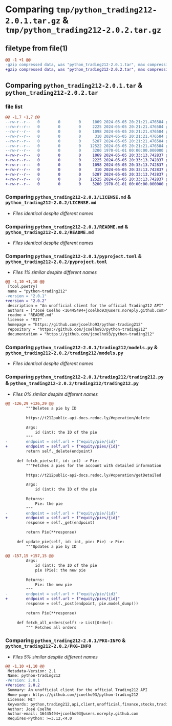 # Comparing `tmp/python_trading212-2.0.1.tar.gz` & `tmp/python_trading212-2.0.2.tar.gz`

## filetype from file(1)

```diff
@@ -1 +1 @@
-gzip compressed data, was "python_trading212-2.0.1.tar", max compression
+gzip compressed data, was "python_trading212-2.0.2.tar", max compression
```

## Comparing `python_trading212-2.0.1.tar` & `python_trading212-2.0.2.tar`

### file list

```diff
@@ -1,7 +1,7 @@
--rw-r--r--   0        0        0     1069 2024-05-05 20:21:21.476584 python_trading212-2.0.1/LICENSE.md
--rw-r--r--   0        0        0     2225 2024-05-05 20:21:21.476584 python_trading212-2.0.1/README.md
--rw-r--r--   0        0        0     1098 2024-05-05 20:21:21.476584 python_trading212-2.0.1/pyproject.toml
--rw-r--r--   0        0        0      310 2024-05-05 20:21:21.476584 python_trading212-2.0.1/trading212/__init__.py
--rw-r--r--   0        0        0     5287 2024-05-05 20:21:21.476584 python_trading212-2.0.1/trading212/models.py
--rw-r--r--   0        0        0    12522 2024-05-05 20:21:21.476584 python_trading212-2.0.1/trading212/trading212.py
--rw-r--r--   0        0        0     3200 1970-01-01 00:00:00.000000 python_trading212-2.0.1/PKG-INFO
+-rw-r--r--   0        0        0     1069 2024-05-05 20:33:13.742837 python_trading212-2.0.2/LICENSE.md
+-rw-r--r--   0        0        0     2225 2024-05-05 20:33:13.742837 python_trading212-2.0.2/README.md
+-rw-r--r--   0        0        0     1098 2024-05-05 20:33:13.742837 python_trading212-2.0.2/pyproject.toml
+-rw-r--r--   0        0        0      310 2024-05-05 20:33:13.742837 python_trading212-2.0.2/trading212/__init__.py
+-rw-r--r--   0        0        0     5287 2024-05-05 20:33:13.742837 python_trading212-2.0.2/trading212/models.py
+-rw-r--r--   0        0        0    12525 2024-05-05 20:33:13.742837 python_trading212-2.0.2/trading212/trading212.py
+-rw-r--r--   0        0        0     3200 1970-01-01 00:00:00.000000 python_trading212-2.0.2/PKG-INFO
```

### Comparing `python_trading212-2.0.1/LICENSE.md` & `python_trading212-2.0.2/LICENSE.md`

 * *Files identical despite different names*

### Comparing `python_trading212-2.0.1/README.md` & `python_trading212-2.0.2/README.md`

 * *Files identical despite different names*

### Comparing `python_trading212-2.0.1/pyproject.toml` & `python_trading212-2.0.2/pyproject.toml`

 * *Files 1% similar despite different names*

```diff
@@ -1,10 +1,10 @@
 [tool.poetry]
 name = "python-trading212"
-version = "2.0.1"
+version = "2.0.2"
 description = "An unofficial client for the official Trading212 API"
 authors = ["José Coelho <16445494+jcoelho93@users.noreply.github.com>"]
 readme = "README.md"
 license = "MIT"
 homepage = "https://github.com/jcoelho93/python-trading212"
 repository = "https://github.com/jcoelho93/python-trading212"
 documentation = "https://github.com/jcoelho93/python-trading212"
```

### Comparing `python_trading212-2.0.1/trading212/models.py` & `python_trading212-2.0.2/trading212/models.py`

 * *Files identical despite different names*

### Comparing `python_trading212-2.0.1/trading212/trading212.py` & `python_trading212-2.0.2/trading212/trading212.py`

 * *Files 0% similar despite different names*

```diff
@@ -126,29 +126,29 @@
         """Deletes a pie by ID
 
         https://t212public-api-docs.redoc.ly/#operation/delete
 
         Args:
             id (int): the ID of the pie
         """
-        endpoint = self.url + f"equity/pie/{id}"
+        endpoint = self.url + f"equity/pies/{id}"
         return self._delete(endpoint)
 
     def fetch_pie(self, id: int) -> Pie:
         """Fetches a pies for the account with detailed information
 
         https://t212public-api-docs.redoc.ly/#operation/getDetailed
 
         Args:
             id (int): the ID of the pie
 
         Returns:
             Pie: the pie
         """
-        endpoint = self.url + f"equity/pie/{id}"
+        endpoint = self.url + f"equity/pies/{id}"
         response = self._get(endpoint)
 
         return Pie(**response)
 
     def update_pie(self, id: int, pie: Pie) -> Pie:
         """Updates a pie by ID
 
@@ -157,15 +157,15 @@
         Args:
             id (int): the ID of the pie
             pie (Pie): the new pie
 
         Returns:
             Pie: the new pie
         """
-        endpoint = self.url + f"equity/pie/{id}"
+        endpoint = self.url + f"equity/pies/{id}"
         response = self._post(endpoint, pie.model_dump())
 
         return Pie(**response)
 
     def fetch_all_orders(self) -> List[Order]:
         """ Fetches all orders
```

### Comparing `python_trading212-2.0.1/PKG-INFO` & `python_trading212-2.0.2/PKG-INFO`

 * *Files 5% similar despite different names*

```diff
@@ -1,10 +1,10 @@
 Metadata-Version: 2.1
 Name: python-trading212
-Version: 2.0.1
+Version: 2.0.2
 Summary: An unofficial client for the official Trading212 API
 Home-page: https://github.com/jcoelho93/python-trading212
 License: MIT
 Keywords: python,trading212,api,client,unofficial,finance,stocks,trading
 Author: José Coelho
 Author-email: 16445494+jcoelho93@users.noreply.github.com
 Requires-Python: >=3.12,<4.0
```

